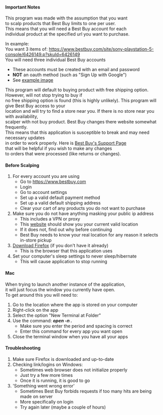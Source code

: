 #### Important Notes

This program was made with the assumption that you want  
to scalp products that Best Buy limits to one per user.  
This means that you will need a Best Buy account for each  
individual product at the specified url you want to purchase.  

In example:  
You want 3 items of: <https://www.bestbuy.com/site/sony-playstation-5-console/6426149.p?skuId=6426149>  
You will need three individual Best Buy accounts

- These accounts must be created with an email and password
- **NOT** an oauth method (such as "Sign Up with Google")
- See [example image](https://www.flickr.com/photos/194329591@N06/51649422194/in/dateposted-public/)

This program will default to buying product with free shipping option. However, will not stop trying to buy if  
no free shipping option is found (this is highly unlikely). This program will give Best Buy access to your  
location and will try to find a store near you. If there is no store near you with availability,  
scalper with not buy product. Best Buy changes there website somewhat frequently.  
This means that this application is susceptible to break and may need necessary updates  
in order to work properly. Here is [Best Buy's Support Page](https://www.bestbuy.com/site/electronics/customer-service/pcmcat87800050001.c?id=pcmcat87800050001)  
that will be helpful if you wish to make any changes  
to orders that were processed (like returns or changes).

#### Before Scalping

1. For every account you are using
    - Go to <https://www.bestbuy.com>
    - Login
    - Go to account settings
    - Set up a valid default payment method
    - Set up a valid default shipping address
    - Clear your cart of any products you do not want to purchase
2. Make sure you do not have anything masking your public ip address
    - This includes a VPN or proxy
    - This [website](https://whatismyipaddress.com) should show you your current valid location
    - If it does not, find out why before continuing
    - Best Buy needs to know your real location for any reason it selects in-store pickup
3. [Download Firefox](https://www.mozilla.org/en-US/firefox/new/) (if you don't have it already)
    - This is the browser that this application uses
4. Set your computer's sleep settings to never sleep/hibernate
    - This will cause application to stop running
    
#### Mac

When trying to launch another instance of the application,  
it will just focus the window you currently have open.  
To get around this you will need to:

1. Go to the location where the app is stored on your computer
2. Right-click on the app
3. Select the option "New Terminal at Folder"
4. Use the command: ***open -n .***
   - Make sure you enter the period and spacing is correct
   - Enter this command for every app you want open
6. Close the terminal window when you have all your apps

#### Troubleshooting

1. Make sure Firefox is downloaded and up-to-date
2. Checking link/logins on Windows:
   - Sometimes web browser does not initialize properly
   - Just try a few more times
   - Once it is running, it is good to go
3. 'Something went wrong error'
   - Sometimes Best Buy forbids requests if too many hits are being made on server
   - More specifically on login
   - Try again later (maybe a couple of hours)